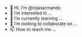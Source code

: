 - 👋 Hi, I’m @rojasarmando
- 👀 I’m interested in ...
- 🌱 I’m currently learning ...
- 💞️ I’m looking to collaborate on ...
- 📫 How to reach me ...

<!---
rojasarmando/rojasarmando is a ✨ special ✨ repository because its `README.md` (this file) appears on your GitHub profile.
You can click the Preview link to take a look at your changes.
--->
